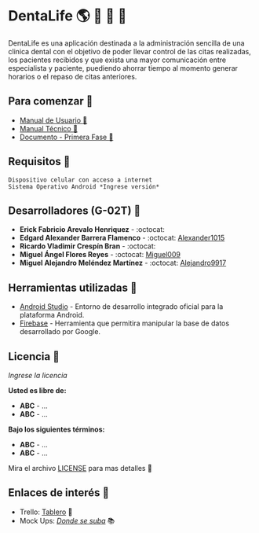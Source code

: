 # DentaLife :earth_americas: :iphone: :hospital: :pill:
DentaLife es una aplicación destinada a la administración sencilla de una clinica dental con el objetivo de poder llevar control de las citas realizadas, los pacientes recibidos y que exista una mayor comunicación entre especialista y paciente, puediendo ahorrar tiempo al momento generar horarios o el repaso de citas anteriores.

## Para comenzar :milky_way:
* [Manual de Usuario :boy:]()
* [Manual Técnico :construction_worker:]()
* [Documento - Primera Fase :bookmark_tabs:]()

## Requisitos :eyes:
```
Dispositivo celular con acceso a internet
Sistema Operativo Android *Ingrese versión*
```
## Desarrolladores (G-02T) :busts_in_silhouette:
* **Erick Fabricio Arevalo Henriquez** - :octocat: []()
* **Edgard Alexander Barrera Flamenco** - :octocat: [Alexander1015](https://github.com/Alexander1015)
* **Ricardo Vladimir Crespín Bran** - :octocat: []()
* **Miguel Ángel Flores Reyes** - :octocat: [Miguel009](https://github.com/Miguel009)
* **Miguel Alejandro Meléndez Martínez** - :octocat: [Alejandro9917](https://github.com/Alejandro9917)

## Herramientas utilizadas :hammer:
* [Android Studio](https://developer.android.com/) - Entorno de desarrollo integrado oficial para la plataforma Android.
* [Firebase](https://firebase.google.com/?hl=es) - Herramienta que permitira manipular la base de datos desarrollado por Google.

## Licencia :closed_lock_with_key:
*Ingrese la licencia*

**Usted es libre de:**
* **ABC** - ...
* **ABC** - ...

**Bajo los siguientes términos:**
* **ABC** - ...
* **ABC** - ...

Mira el archivo [LICENSE]() para mas detalles :scroll:

## Enlaces de interés :mag_right:
* Trello: [Tablero](https://trello.com/b/vXwkF00o/moviles) :bookmark:
* Mock Ups: [*Donde se suba*]() :books:

